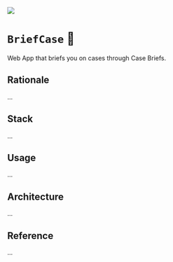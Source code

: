 [![](https://img.shields.io/badge/briefcase_1.0.0-passing-dark_green)](https://github.com/gongahkia/briefcase/releases/tag/1.0.0) 

# `BriefCase` 💼

Web App that briefs you on cases through Case Briefs.

## Rationale

...

## Stack

...

## Usage

...

## Architecture

...

## Reference

...
